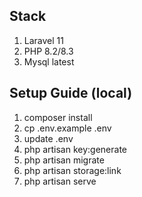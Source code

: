 ## Stack
1. Laravel 11
2. PHP 8.2/8.3
3. Mysql latest

## Setup Guide (local)
1. composer install
2. cp .env.example .env
3. update .env
4. php artisan key:generate
5. php artisan migrate
6. php artisan storage:link
7. php artisan serve
